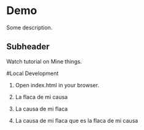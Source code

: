 # Demo

Some description.


## Subheader

Watch tutorial on Mine things.

#Local Development

1. Open index.html in your browser.

2. La flaca de mi causa

3. La causa de mi flaca

4. La causa de mi flaca que es la flaca de mi causa